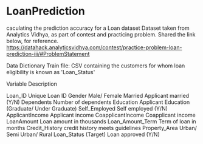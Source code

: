 # LoanPrediction
 caculating the prediction accuracy for a Loan dataset
Dataset taken from Analytics Vidhya, as part of contest and practicing problem. Shared the link below, for reference.
https://datahack.analyticsvidhya.com/contest/practice-problem-loan-prediction-iii/#ProblemStatement

Data Dictionary
Train file: CSV containing the customers for whom loan eligibility is known as 'Loan_Status'

Variable	          Description

Loan_ID	           Unique Loan ID
Gender	            Male/ Female
Married	           Applicant married (Y/N)
Dependents	        Number of dependents
Education	         Applicant Education (Graduate/ Under Graduate)
Self_Employed	     Self employed (Y/N)
ApplicantIncome	   Applicant income
CoapplicantIncome	 Coapplicant income
LoanAmount	        Loan amount in thousands
Loan_Amount_Term	  Term of loan in months
Credit_History	    credit history meets guidelines
Property_Area	     Urban/ Semi Urban/ Rural
Loan_Status	       (Target) Loan approved (Y/N)
